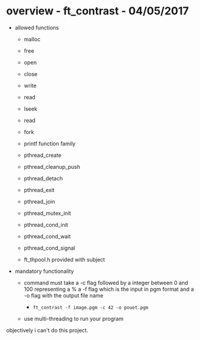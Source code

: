 # overview - ft_contrast - 04/05/2017

* allowed functions
	* malloc
	* free
	* open
	* close
	* write
	* read
	* lseek
	* read
	* fork
	* printf function family
	* pthread_create
	* pthread_cleanup_push
	* pthread_detach
	* pthread_exit
	* pthread_join
	* pthread_mutex_init
	* pthread_cond_init
	* pthread_cond_wait
	* pthread_cond_signal

	* ft_thpool.h provided with subject

* mandatory functionality
	* command must take a -c flag followed by a integer between 0 and 100 representing a % a -f flag which is the input in pgm format and a -o flag with the output file name
		* `ft_contrast -f image.pgm -c 42 -o pouet.pgm`

	* use multi-threading to run your program

objectively i can't do this project.
